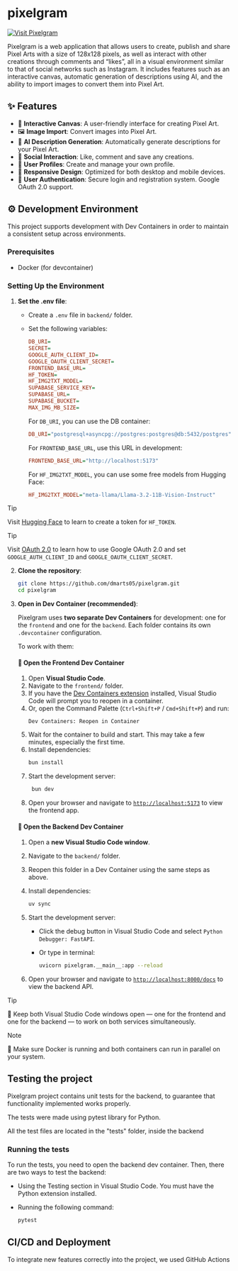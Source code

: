 # pixelgram

[![Visit Pixelgram](https://img.shields.io/badge/Visit%20Pixelgram-Live%20App-blue?style=for-the-badge&logo=rocket)](https://pixelgram-frontend-gmxf.onrender.com/)

Pixelgram is a web application that allows users to create, publish and share Pixel Arts with a size of 128x128 pixels, as well as interact with other creations through comments and “likes”, all in a visual environment similar to that of social networks such as Instagram.
It includes features such as an interactive canvas, automatic generation of descriptions using AI, and the ability to import images to convert them into Pixel Art.

## ✨ Features

- 🎨 **Interactive Canvas**: A user-friendly interface for creating Pixel Art.
- 🖼️ **Image Import**: Convert images into Pixel Art.
- 🤖 **AI Description Generation**: Automatically generate descriptions for your Pixel Art.
- 💬 **Social Interaction**: Like, comment and save any creations.
- 👤 **User Profiles**: Create and manage your own profile.
- 📱 **Responsive Design**: Optimized for both desktop and mobile devices.
- 🔐 **User Authentication**: Secure login and registration system. Google OAuth 2.0 support.

## ⚙️ Development Environment

This project supports development with Dev Containers in order to maintain a consistent setup across environments.

### Prerequisites

- Docker (for devcontainer)

### Setting Up the Environment

1. **Set the .env file**:

   - Create a `.env` file in `backend/` folder.
   - Set the following variables:

     ```ini
     DB_URI=
     SECRET=
     GOOGLE_AUTH_CLIENT_ID=
     GOOGLE_OAUTH_CLIENT_SECRET=
     FRONTEND_BASE_URL=
     HF_TOKEN=
     HF_IMG2TXT_MODEL=
     SUPABASE_SERVICE_KEY=
     SUPABASE_URL=
     SUPABASE_BUCKET=
     MAX_IMG_MB_SIZE=
     ```

     For `DB_URI`, you can use the DB container:

     ```ini
     DB_URI="postgresql+asyncpg://postgres:postgres@db:5432/postgres"
     ```

     For `FRONTEND_BASE_URL`, use this URL in development:

     ```ini
     FRONTEND_BASE_URL="http://localhost:5173"
     ```

     For `HF_IMG2TXT_MODEL`, you can use some free models from Hugging Face:

     ```ini
     HF_IMG2TXT_MODEL="meta-llama/Llama-3.2-11B-Vision-Instruct"
     ```

> [!TIP]
> Visit [Hugging Face](https://huggingface.co/docs/hub/security-tokens) to learn to create a token for `HF_TOKEN`.

> [!TIP]
> Visit [OAuth 2.0](https://developers.google.com/identity/protocols/oauth2) to learn how to use Google OAuth 2.0 and set `GOOGLE_AUTH_CLIENT_ID` and `GOOGLE_OAUTH_CLIENT_SECRET`.

2. **Clone the repository**:
   ```bash
   git clone https://github.com/dmarts05/pixelgram.git
   cd pixelgram
   ```
3. **Open in Dev Container (recommended)**:

   Pixelgram uses **two separate Dev Containers** for development: one for the `frontend` and one for the `backend`. Each folder contains its own `.devcontainer` configuration.

   To work with them:

   #### 🔧 Open the Frontend Dev Container

   1. Open **Visual Studio Code**.
   2. Navigate to the `frontend/` folder.
   3. If you have the [Dev Containers extension](https://marketplace.visualstudio.com/items?itemName=ms-vscode-remote.remote-containers) installed, Visual Studio Code will prompt you to reopen in a container.
   4. Or, open the Command Palette (`Ctrl+Shift+P` / `Cmd+Shift+P`) and run:
      ```VS Code
      Dev Containers: Reopen in Container
      ```
   5. Wait for the container to build and start. This may take a few minutes, especially the first time.
   6. Install dependencies:
      ```bash
      bun install
      ```
   7. Start the development server:
      ```bash
       bun dev
      ```
   8. Open your browser and navigate to [`http://localhost:5173`](http://localhost:5173) to view the frontend app.

   #### 🔧 Open the Backend Dev Container

   1. Open a **new Visual Studio Code window**.

   2. Navigate to the `backend/` folder.

   3. Reopen this folder in a Dev Container using the same steps as above.

   4. Install dependencies:

      ```bash
      uv sync
      ```

   5. Start the development server:

      - Click the debug button in Visual Studio Code and select `Python Debugger: FastAPI`.
      - Or type in terminal:

        ```bash
        uvicorn pixelgram.__main__:app --reload
        ```

   6. Open your browser and navigate to [`http://localhost:8000/docs`](http://localhost:8000/docs) to view the backend API.

> [!TIP]
> 🧠 Keep both Visual Studio Code windows open — one for the frontend and one for the backend — to work on both services simultaneously.

> [!NOTE]
> 🐳 Make sure Docker is running and both containers can run in parallel on your system.

## Testing the project

Pixelgram project contains unit tests for the backend, to guarantee that functionality implemented works properly.

The tests were made using pytest library for Python.

All the test files are located in the "tests" folder, inside the backend

### Running the tests

To run the tests, you need to open the backend dev container. Then, there are two ways to test the backend:

- Using the Testing section in Visual Studio Code. You must have the Python extension installed.
- Running the following command:

  ```bash
  pytest
  ```

## CI/CD and Deployment

To integrate new features correctly into the project, we used GitHub Actions
